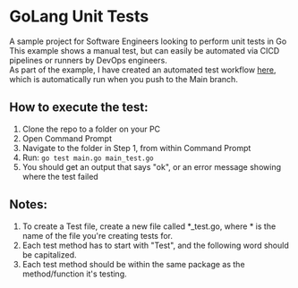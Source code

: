 # GoLang Unit Tests
A sample project for Software Engineers looking to perform unit tests in Go
<br>
This example shows a manual test, but can easily be automated via CICD pipelines or runners by DevOps engineers.
<br>
As part of the example, I have created an automated test workflow [here](https://github.com/ByteSizedLaw/GoLang-Unit-Tests/blob/main/.github/workflows/main-unit-test.yaml), which is automatically run when you push to the Main branch.

## How to execute the test:
1. Clone the repo to a folder on your PC
2. Open Command Prompt
3. Navigate to the folder in Step 1, from within Command Prompt
4. Run: <code>go test main.go main_test.go </code>
5. You should get an output that says "ok", or an error message showing where the test failed

## Notes:
1. To create a Test file, create a new file called *_test.go, where * is the name of the file you're creating tests for.
2. Each test method has to start with "Test", and the following word should be capitalized.
3. Each test method should be within the same package as the method/function it's testing.
